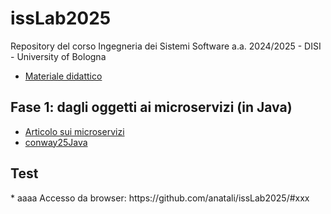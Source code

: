 # issLab2025
Repository del corso Ingegneria dei Sistemi Software a.a. 2024/2025 - DISI - University of Bologna
  * [Materiale didattico](iss25Material/docs/_build/html)
## Fase 1: dagli oggetti ai microservizi (in Java)
  * [Articolo sui microservizi](iss25Material/docs/_build/html/_static/msoIEEE.pdf)
  * [conway25Java](conway25Java)
 
 <h2 id="xxx">Test</h2> 
    * aaaa   <!-- comment: ancora personalizzata -->
      Accesso da browser: https://github.com/anatali/issLab2025/#xxx
